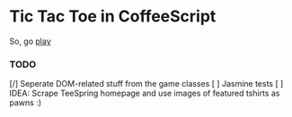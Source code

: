 # Tic Tac Toe in CoffeeScript

So, go [play](http://akash.im/tic-tac-toe-coffeescript/index.html)

### TODO

[/] Seperate DOM-related stuff from the game classes
[ ] Jasmine tests
[ ] IDEA: Scrape TeeSpring homepage and use images of featured tshirts as pawns :)
